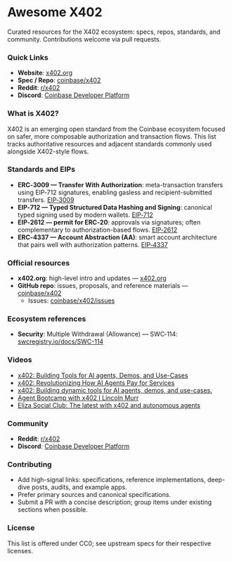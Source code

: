 # Awesome X402

Curated resources for the X402 ecosystem: specs, repos, standards, and community. Contributions welcome via pull requests.

### Quick Links
- **Website**: [x402.org](https://www.x402.org/)
- **Spec / Repo**: [coinbase/x402](https://github.com/coinbase/x402)
- **Reddit**: [r/x402](https://www.reddit.com/r/x402/)
- **Discord**: [Coinbase Developer Platform](https://discord.com/invite/cdp)

### What is X402?
X402 is an emerging open standard from the Coinbase ecosystem focused on safer, more composable authorization and transaction flows. This list tracks authoritative resources and adjacent standards commonly used alongside X402-style flows.

### Standards and EIPs
- **ERC‑3009 — Transfer With Authorization**: meta-transaction transfers using EIP‑712 signatures, enabling gasless and recipient-submitted transfers. [EIP‑3009](https://eips.ethereum.org/EIPS/eip-3009)
- **EIP‑712 — Typed Structured Data Hashing and Signing**: canonical typed signing used by modern wallets. [EIP‑712](https://eips.ethereum.org/EIPS/eip-712)
- **EIP‑2612 — permit for ERC‑20**: approvals via signatures; often complementary to authorization-based flows. [EIP‑2612](https://eips.ethereum.org/EIPS/eip-2612)
- **ERC‑4337 — Account Abstraction (AA)**: smart account architecture that pairs well with authorization patterns. [EIP‑4337](https://eips.ethereum.org/EIPS/eip-4337)

### Official resources
- **x402.org**: high-level intro and updates — [x402.org](https://www.x402.org/)
- **GitHub repo**: issues, proposals, and reference materials — [coinbase/x402](https://github.com/coinbase/x402)
  - Issues: [coinbase/x402/issues](https://github.com/coinbase/x402/issues)

### Ecosystem references
- **Security**: Multiple Withdrawal (Allowance) — SWC‑114: [swcregistry.io/docs/SWC-114](https://swcregistry.io/docs/SWC-114)

### Videos
- [x402: Building Tools for AI agents, Demos, and Use-Cases](https://www.youtube.com/watch?v=Nodgp7fiPQc&t=197s)
- [x402: Revolutionizing How AI Agents Pay for Services](https://www.youtube.com/watch?v=UQJl8jCDMlo)
- [x402: Building dynamic tools for AI agents, demos, and use-cases.](https://www.youtube.com/watch?v=pL5LxhZ8iCY)
- [Agent Bootcamp with x402 I Lincoln Murr](https://www.youtube.com/watch?v=GtrX9gHfLak)
- [Eliza Social Club: The latest with x402 and autonomous agents](https://www.youtube.com/watch?v=gvLWsY3l_zU)

### Community
- **Reddit**: [r/x402](https://www.reddit.com/r/x402/)
- **Discord**: [Coinbase Developer Platform](https://discord.com/invite/cdp)

### Contributing
- Add high-signal links: specifications, reference implementations, deep-dive posts, audits, and example apps.
- Prefer primary sources and canonical specifications.
- Submit a PR with a concise description; group items under existing sections when possible.

### License
This list is offered under CC0; see upstream specs for their respective licenses.